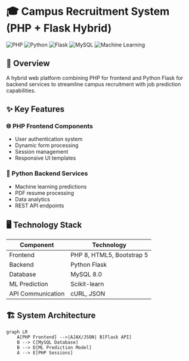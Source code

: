 # 🎓 Campus Recruitment System (PHP + Flask Hybrid)

![PHP](https://img.shields.io/badge/PHP-8.0+-777BB4.svg)
![Python](https://img.shields.io/badge/Python-3.9+-blue.svg)
![Flask](https://img.shields.io/badge/Flask-2.3-green.svg)
![MySQL](https://img.shields.io/badge/MySQL-8.0-orange.svg)
![Machine Learning](https://img.shields.io/badge/ML-Predictions-ff69b4.svg)

## 📌 Overview
A hybrid web platform combining PHP for frontend and Python Flask for backend services to streamline campus recruitment with job prediction capabilities.

## ✨ Key Features

### 🌐 PHP Frontend Components
- User authentication system
- Dynamic form processing
- Session management
- Responsive UI templates

### 🐍 Python Backend Services
- Machine learning predictions
- PDF resume processing
- Data analytics
- REST API endpoints

## 🖥️ Technology Stack

| Component       | Technology           |
|----------------|---------------------|
| Frontend       | PHP 8, HTML5, Bootstrap 5 |
| Backend        | Python Flask        |
| Database       | MySQL 8.0           |
| ML Prediction  | Scikit-learn        |
| API Communication | cURL, JSON       |

## 🏗️ System Architecture

```mermaid
graph LR
    A[PHP Frontend] -->|AJAX/JSON| B[Flask API]
    B --> C[MySQL Database]
    B --> D[ML Prediction Model]
    A --> E[PHP Sessions]

